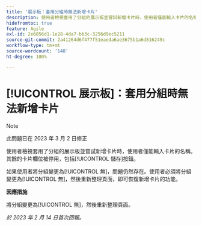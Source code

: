 ```yaml
---
title: '展示板：套用分組時無法新增卡片'
description: 使用者檢視套用了分組的展示板並嘗試新增卡片時，使用者僅能輸入卡片的名稱。其餘的卡片欄位被停用，包括儲存按鈕。
hidefromtoc: true
feature: Agile
exl-id: 2e6856d1-1e28-4da7-bb3c-3256d9ec5211
source-git-commit: 2a41264d6f477f51eaeda6ae3675b1a6d816249c
workflow-type: tm+mt
source-wordcount: '148'
ht-degree: 100%

---
```


# [!UICONTROL 展示板]：套用分組時無法新增卡片

>[!NOTE]
>
>此問題已在 2023 年 3 月 2 日修正

使用者檢視套用了分組的展示板並嘗試新增卡片時，使用者僅能輸入卡片的名稱。其餘的卡片欄位被停用，包括[!UICONTROL 儲存]按鈕。

如果使用者將分組變更為[!UICONTROL 無]，問題仍然存在。使用者必須將分組變更為[!UICONTROL 無]，然後重新整理頁面，即可恢復新增卡片的功能。

**因應措施**

將分組變更為[!UICONTROL 無]，然後重新整理頁面。

_於 2023 年 2 月 14 日首次回報。_
